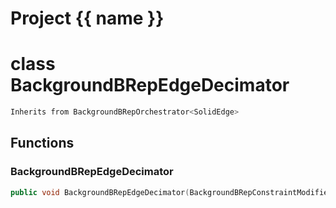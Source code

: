 <script setup>
import {useRoute} from 'vitepress'
const {path} = useRoute()
const tokens = path.split('/')
const words = tokens[2].split('-');
for (let i = 0; i < words.length; i++) {
    words[i] = words[i].charAt(0).toUpperCase() + words[i].slice(1);
    words[i] = words[i].replace('geode', 'Geode')
}
const name = words.join('-');
</script>
# Project {{ name }}

# class BackgroundBRepEdgeDecimator


```cpp
Inherits from BackgroundBRepOrchestrator<SolidEdge>
```



## Functions

### BackgroundBRepEdgeDecimator

```cpp
public void BackgroundBRepEdgeDecimator(BackgroundBRepConstraintModifier & constraint_modifier, const BackgroundBRepEdgeDecimatorOperator & decimator_operator, const geode::Metric3D & metric)
```




